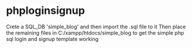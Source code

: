 # phploginsignup
Crete a SQL_DB 'simple_blog' and then import the .sql file to it
Then place the remaining files in C:/xampp/htdocs/simple_blog to get the simple php sql login and signup template working
